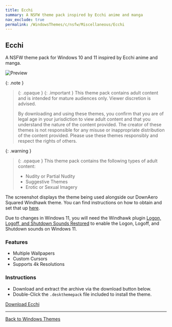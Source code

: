 ```yaml
---
title: Ecchi
summary: A NSFW theme pack inspired by Ecchi anime and manga
nav_exclude: true
permalink: /WindowsThemes/c/nsfw/Miscellaneous/Ecchi
---
```


## Ecchi

A NSFW theme pack for Windows 10 and 11 inspired by Ecchi anime and manga.

![Preview](https://gitlab.com/the-back-room/deskthemepacks/nsfw/ecchi/-/raw/main/Extras/Preview.bmp)

{: .note }
> {: .opaque }
> {: .important }
> This theme pack contains adult content and is intended for mature audiences only. Viewer discretion is advised.
> 
> By downloading and using these themes, you confirm that you are of legal age in your jurisdiction to view adult content and that you understand the nature of the content provided. The creator of these themes is not responsible for any misuse or inappropriate distribution of the content provided. Please use these themes responsibly and respect the rights of others.

{: .warning }
> {: .opaque }
> This theme pack contains the following types of adult content:
> 
> - Nudity or Partial Nudity
> - Suggestive Themes
> - Erotic or Sexual Imagery

The screenshot displays the theme being used alongside our DownAero Squared Windhawk theme. You can find instructions on how to obtain and set that up [here](/WindowsThemes/c/windhawk/DownAeroSquared).

Due to changes in Windows 11, you will need the Windhawk plugin [Logon, Logoff, and Shutdown Sounds Restored](https://windhawk.net/mods/logon-logoff-shutdown-sounds) to enable the Logon, Logoff, and Shutdown sounds on Windows 11.

### Features

- Multiple Wallpapers
- Custom Cursors
- Supports 4k Resolutions

### Instructions

- Download and extract the archive via the download button below.
- Double-Click the `.deskthemepack` file included to install the theme.

<a href="https://gitlab.com/the-back-room/deskthemepacks/nsfw/ecchi/-/archive/main/ecchi-main.zip" class="btn btn--primary btn--lg" target="_blank" rel="noopener noreferrer">Download Ecchi</a>

---

<a href="/WindowsThemes" class="btn btn--secondary btn--sm">Back to Windows Themes</a>